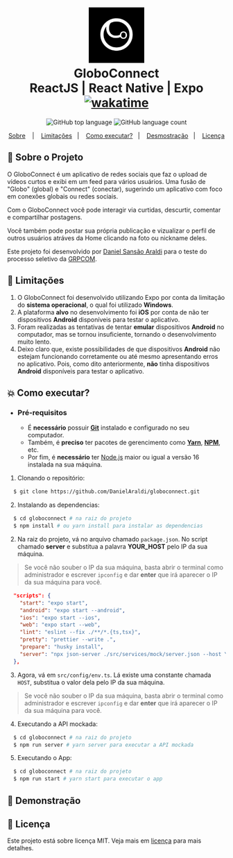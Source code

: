 <h1 align="center">
  <img alt="GloboConnect" src="./assets/adaptive-icon.png" width="128px" height="128px" />
  <br>GloboConnect<br/>
  ReactJS | React Native | Expo
  <br/>
  <a href="https://wakatime.com/badge/user/920a7e43-2969-4212-82ff-1b375685ff58/project/018be26e-2b96-47eb-883c-51616c833d2b"><img src="https://wakatime.com/badge/user/920a7e43-2969-4212-82ff-1b375685ff58/project/018be26e-2b96-47eb-883c-51616c833d2b.svg" alt="wakatime"></a>
</h1>

<p align="center">
  <img alt="GitHub top language" src="https://img.shields.io/github/languages/top/DanielAraldi/globoconnect?style=flat-square">
  <img alt="GitHub language count" src="https://img.shields.io/github/languages/count/DanielAraldi/globoconnect?style=flat-square">
</p>

<p align="center">
  <a href="#bookmark-sobre-o-projeto">Sobre</a>
  &nbsp;&nbsp;&nbsp;|&nbsp;&nbsp;&nbsp;
  <a href="#stop_sign-limitações">Limitações</a>&nbsp;&nbsp;&nbsp;|&nbsp;&nbsp;&nbsp;
  <a href="#boom-como-executar">Como executar?</a>&nbsp;&nbsp;&nbsp;|&nbsp;&nbsp;&nbsp;
  <a href="#">Desmostração</a>&nbsp;&nbsp;&nbsp;|&nbsp;&nbsp;&nbsp;
  <a href="#memo-licença">Licença</a>
</p>

## :bookmark: Sobre o Projeto

O GloboConnect é um aplicativo de redes sociais que faz o upload de vídeos curtos e exibi em um feed para vários usuários. Uma fusão de "Globo" (global) e "Connect" (conectar), sugerindo um aplicativo com foco em conexões globais ou redes sociais.

Com o GloboConnect você pode interagir via curtidas, descurtir, comentar e compartilhar postagens.

Você também pode postar sua própria publicação e vizualizar o perfil de outros usuários atráves da Home clicando na foto ou nickname deles.

Este projeto foi desenvolvido por [Daniel Sansão Araldi](https://github.com/DanielAraldi) para o teste do processo seletivo da [GRPCOM](https://www.grpcom.com.br/).

## :stop_sign: Limitações

1. O GloboConnect foi desenvolvido utilizando Expo por conta da limitação do **sistema operacional**, o qual foi utilizado **Windows**.
2. A plataforma **alvo** no desenvolvimento foi **iOS** por conta de não ter dispositivos **Android** disponíveis para testar o aplicativo.
3. Foram realizadas as tentativas de tentar **emular** dispositivos **Android** no computador, mas se tornou insuficiente, tornando o desenvolvimento muito lento.
4. Deixo claro que, existe possibilidades de que dispositivos **Android** não estejam funcionando corretamente ou até mesmo apresentando erros no aplicativo. Pois, como dito anteriormente, **não** tinha dispositivos **Android** disponíveis para testar o aplicativo.

## :boom: Como executar?

- ### **Pré-requisitos**

  - É **necessário** possuir **[Git](https://git-scm.com/)** instalado e configurado no seu computador.
  - Também, é **preciso** ter pacotes de gerencimento como **[Yarn](https://yarnpkg.com/)**, **[NPM](https://www.npmjs.com/)**, etc.
  - Por fim, é **necessário** ter [Node.js](https://nodejs.org/en) maior ou igual a versão 16 instalada na sua máquina.

1. Clonando o repositório:

```sh
  $ git clone https://github.com/DanielAraldi/globoconnect.git
```

2. Instalando as dependencias:

```sh
  $ cd globoconnect # na raiz do projeto
  $ npm install # ou yarn install para instalar as dependencias
```

2. Na raiz do projeto, vá no arquivo chamado `package.json`. No script chamado **server** e substitua a palavra **YOUR_HOST** pelo IP da sua máquina.

> Se você não souber o IP da sua máquina, basta abrir o terminal como administrador e escrever `ipconfig` e dar **enter** que irá aparecer o IP da sua máquina para você.

```json
  "scripts": {
    "start": "expo start",
    "android": "expo start --android",
    "ios": "expo start --ios",
    "web": "expo start --web",
    "lint": "eslint --fix ./**/*.{ts,tsx}",
    "pretty": "prettier --write .",
    "prepare": "husky install",
    "server": "npx json-server ./src/services/mock/server.json --host YOUR_HOST --port 8080 --delay 300"
  },
```

3. Agora, vá em `src/config/env.ts`. Lá existe uma constante chamada `HOST`, substitua o valor dela pelo IP da sua máquina.

> Se você não souber o IP da sua máquina, basta abrir o terminal como administrador e escrever `ipconfig` e dar **enter** que irá aparecer o IP da sua máquina para você.

4. Executando a API mockada:

```sh
  $ cd globoconnect # na raiz do projeto
  $ npm run server # yarn server para executar a API mockada
```

5. Executando o App:

```sh
  $ cd globoconnect # na raiz do projeto
  $ npm run start # yarn start para executar o app
```

## :iphone: Demonstração

<div align="center">
</div>

## :memo: Licença

Este projeto está sobre licença MIT. Veja mais em [licença](./LICENSE) para mais detalhes.

